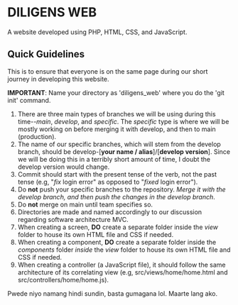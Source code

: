 # DILIGENS WEB

A website developed using PHP, HTML, CSS, and JavaScript.

## Quick Guidelines

This is to ensure that everyone is on the same page during our short journey in developing this website.

**IMPORTANT**: Name your directory as 'diligens_web' where you do the 'git init' command.

1. There are three main types of branches we will be using during this time--_main_, _develop_, and _specific_. The _specific_ type is where we will be mostly working on before merging it with develop, and then to main (production). 
2. The name of our specific branches, which will stem from the develop branch, should be develop-[**your name / alias**]/[**develop version**]. Since we will be doing this in a terribly short amount of time, I doubt the develop version would change.
3. Commit should start with the present tense of the verb, not the past tense (e.g, "_fix_ login error" as opposed to "_fixed_ login error").
4. Do **not** push your specific branches to the repository. _Merge it with the develop branch, and then push the changes in the develop branch_.
5. Do **not** merge on main until team specifies so.
6. Directories are made and named accordingly to our discussion regarding software architecture MVC.
7. When creating a screen, **DO** create a separate folder inside the _view_ folder to house its own HTML file and CSS if needed.
8. When creating a component, **DO** create a separate folder inside the _components_ folder _inside_ the _view_ folder to house its own HTML file and CSS if needed.
9. When creating a controller (a JavaScript file), it should follow the same architecture of its correlating view (e.g, src/views/home/home.html and src/controllers/home/home.js).



Pwede niyo namang hindi sundin, basta gumagana lol. Maarte lang ako.